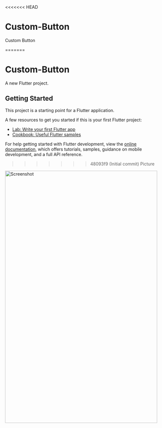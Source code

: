 <<<<<<< HEAD
# Custom-Button
Custom Button

=======
# Custom-Button

A new Flutter project.

## Getting Started

This project is a starting point for a Flutter application.

A few resources to get you started if this is your first Flutter project:

- [Lab: Write your first Flutter app](https://docs.flutter.dev/get-started/codelab)
- [Cookbook: Useful Flutter samples](https://docs.flutter.dev/cookbook)

For help getting started with Flutter development, view the
[online documentation](https://docs.flutter.dev/), which offers tutorials,
samples, guidance on mobile development, and a full API reference.
>>>>>>> 48093f9 (Initial commit)
>>>>>>> Picture
>>>>>>> 
<img width="497" height="825" alt="Screenshot" src="https://github.com/user-attachments/assets/01b4f465-f2a0-4684-b894-9318b7cca91e" />
